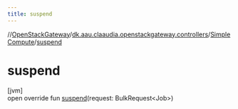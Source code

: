 ```yaml
---
title: suspend
---
```

//[OpenStackGateway](../../../index.html)/[dk.aau.claaudia.openstackgateway.controllers](../index.html)/[SimpleCompute](index.html)/[suspend](suspend.html)



# suspend



[jvm]\
open override fun [suspend](suspend.html)(request: BulkRequest&lt;Job&gt;)




